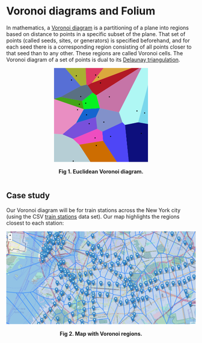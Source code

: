 # Voronoi diagrams and Folium

In mathematics, a [Voronoi diagram](https://en.wikipedia.org/wiki/Voronoi_diagram) is a partitioning of a plane into regions based on distance to points in a specific subset of the plane. That set of points (called seeds, sites, or generators) is specified beforehand, and for each seed there is a corresponding region consisting of all points closer to that seed than to any other. These regions are called Voronoi cells. The Voronoi diagram of a set of points is dual to its [Delaunay triangulation](https://en.wikipedia.org/wiki/Delaunay_triangulation).

<!DOCTYPE html>
<html>
  <head>
  </head>
  <body>
    <div class="voronoi-map" align="center">
      <table>
        <tr>
         <img src="/imgs/Voronoi_diagram.png" width="250" height="250" aling="center"> 
        </tr>
        <tr>
          <p aling="center"><b>Fig 1. Euclidean Voronoi diagram.</b></p>
        </tr>
      </table>
    </div>
  </body>
</html>

## Case study

Our Voronoi diagram will be for train stations across the New York city (using the CSV [train stations](https://data.cityofnewyork.us/Transportation/Subway-Stations/arq3-7z49) data set). Our map highlights the regions closest to each station:

<!DOCTYPE html>
<html>
  <head>
  </head>
  <body>
    <div class="map-result" align="center">
      <table>
        <tr>
         <img src="/imgs/map_result.png" aling="center"> 
        </tr>
        <tr>
          <p aling="center"><b>Fig 2. Map with Voronoi regions.</b></p>
        </tr>
      </table>
    </div>
  </body>
</html>
